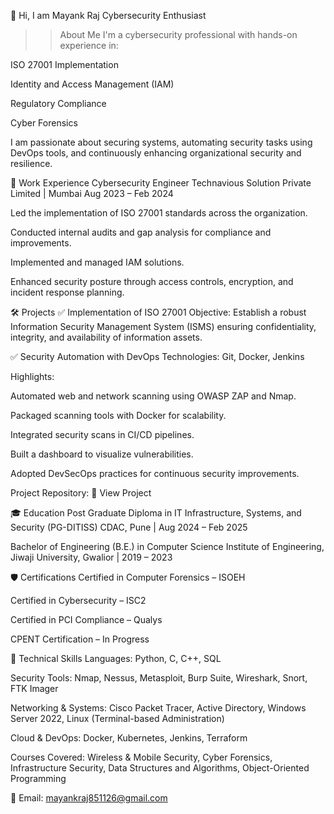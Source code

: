 👋 Hi, I am Mayank Raj
Cybersecurity Enthusiast

 >> About Me
I'm a cybersecurity professional with hands-on experience in:

ISO 27001 Implementation

Identity and Access Management (IAM)

Regulatory Compliance

Cyber Forensics

I am passionate about securing systems, automating security tasks using DevOps tools, and continuously enhancing organizational security and resilience.

💼 Work Experience
Cybersecurity Engineer
Technavious Solution Private Limited | Mumbai
Aug 2023 – Feb 2024

Led the implementation of ISO 27001 standards across the organization.

Conducted internal audits and gap analysis for compliance and improvements.

Implemented and managed IAM solutions.

Enhanced security posture through access controls, encryption, and incident response planning.

🛠️ Projects
✅ Implementation of ISO 27001
Objective: Establish a robust Information Security Management System (ISMS) ensuring confidentiality, integrity, and availability of information assets.

✅ Security Automation with DevOps
Technologies: Git, Docker, Jenkins

Highlights:

Automated web and network scanning using OWASP ZAP and Nmap.

Packaged scanning tools with Docker for scalability.

Integrated security scans in CI/CD pipelines.

Built a dashboard to visualize vulnerabilities.

Adopted DevSecOps practices for continuous security improvements.

Project Repository: 🔗 View Project

🎓 Education
Post Graduate Diploma in IT Infrastructure, Systems, and Security (PG-DITISS)
CDAC, Pune | Aug 2024 – Feb 2025

Bachelor of Engineering (B.E.) in Computer Science
Institute of Engineering, Jiwaji University, Gwalior | 2019 – 2023

🛡️ Certifications
Certified in Computer Forensics – ISOEH

Certified in Cybersecurity – ISC2

Certified in PCI Compliance – Qualys

CPENT Certification – In Progress

🧰 Technical Skills
Languages: Python, C, C++, SQL

Security Tools: Nmap, Nessus, Metasploit, Burp Suite, Wireshark, Snort, FTK Imager

Networking & Systems: Cisco Packet Tracer, Active Directory, Windows Server 2022, Linux (Terminal-based Administration)

Cloud & DevOps: Docker, Kubernetes, Jenkins, Terraform

Courses Covered: Wireless & Mobile Security, Cyber Forensics, Infrastructure Security, Data Structures and Algorithms, Object-Oriented Programming


📧 Email: mayankraj851126@gmail.com


